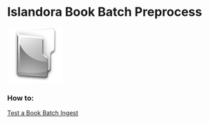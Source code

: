 # Islandora Book Batch Preprocess

![icon](folder.png)
### How to:
[Test a Book Batch Ingest](modules/tests/book_batch_ingest.md)
